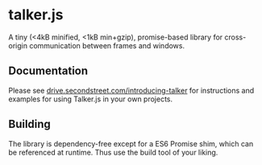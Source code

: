 talker.js
=========

A tiny (&lt;4kB minified, &lt;1kB min+gzip), promise-based library for cross-origin communication between frames and windows.

Documentation
-------------

Please see [drive.secondstreet.com/introducing-talker](http://drive.secondstreet.com/introducing-talker/) for instructions and examples for using Talker.js in your own projects.

Building
--------

The library is dependency-free except for a ES6 Promise shim, which can be referenced at runtime. Thus use the build tool of your liking. 
